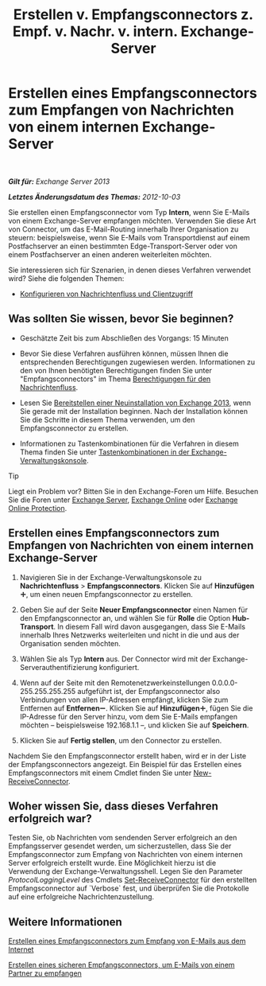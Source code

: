 ﻿---
title: 'Erstellen v. Empfangsconnectors z. Empf. v. Nachr. v. intern. Exchange-Server'
TOCTitle: Erstellen eines Empfangsconnectors zum Empfangen von Nachrichten von einem internen Exchange-Server
ms:assetid: 546cead9-7a2d-4332-a5f6-35343d56c619
ms:mtpsurl: https://technet.microsoft.com/de-de/library/JJ657448(v=EXCHG.150)
ms:contentKeyID: 50475705
ms.date: 04/24/2018
mtps_version: v=EXCHG.150
ms.translationtype: HT
---

# Erstellen eines Empfangsconnectors zum Empfangen von Nachrichten von einem internen Exchange-Server

 

_**Gilt für:** Exchange Server 2013_

_**Letztes Änderungsdatum des Themas:** 2012-10-03_

Sie erstellen einen Empfangsconnector vom Typ **Intern**, wenn Sie E-Mails von einem Exchange-Server empfangen möchten. Verwenden Sie diese Art von Connector, um das E-Mail-Routing innerhalb Ihrer Organisation zu steuern: beispielsweise, wenn Sie E-Mails vom Transportdienst auf einem Postfachserver an einen bestimmten Edge-Transport-Server oder von einem Postfachserver an einen anderen weiterleiten möchten.

Sie interessieren sich für Szenarien, in denen dieses Verfahren verwendet wird? Siehe die folgenden Themen:

  - [Konfigurieren von Nachrichtenfluss und Clientzugriff](configure-mail-flow-and-client-access-exchange-2013-help.md)

## Was sollten Sie wissen, bevor Sie beginnen?

  - Geschätzte Zeit bis zum Abschließen des Vorgangs: 15 Minuten

  - Bevor Sie diese Verfahren ausführen können, müssen Ihnen die entsprechenden Berechtigungen zugewiesen werden. Informationen zu den von Ihnen benötigten Berechtigungen finden Sie unter "Empfangsconnectors" im Thema [Berechtigungen für den Nachrichtenfluss](mail-flow-permissions-exchange-2013-help.md).

  - Lesen Sie [Bereitstellen einer Neuinstallation von Exchange 2013](deploy-a-new-installation-of-exchange-2013-exchange-2013-help.md), wenn Sie gerade mit der Installation beginnen. Nach der Installation können Sie die Schritte in diesem Thema verwenden, um den Empfangsconnector zu erstellen.

  - Informationen zu Tastenkombinationen für die Verfahren in diesem Thema finden Sie unter [Tastenkombinationen in der Exchange-Verwaltungskonsole](keyboard-shortcuts-in-the-exchange-admin-center-exchange-online-protection-help.md).


> [!TIP]
> Liegt ein Problem vor? Bitten Sie in den Exchange-Foren um Hilfe. Besuchen Sie die Foren unter <A href="https://go.microsoft.com/fwlink/p/?linkid=60612">Exchange Server</A>, <A href="https://go.microsoft.com/fwlink/p/?linkid=267542">Exchange Online</A> oder <A href="https://go.microsoft.com/fwlink/p/?linkid=285351">Exchange Online Protection</A>.



## Erstellen eines Empfangsconnectors zum Empfangen von Nachrichten von einem internen Exchange-Server

1.  Navigieren Sie in der Exchange-Verwaltungskonsole zu **Nachrichtenfluss** \> **Empfangsconnectors**. Klicken Sie auf **Hinzufügen**![Hinzufügen (Symbol)](images/JJ218640.c1e75329-d6d7-4073-a27d-498590bbb558(EXCHG.150).gif "Hinzufügen (Symbol)"), um einen neuen Empfangsconnector zu erstellen.

2.  Geben Sie auf der Seite **Neuer Empfangsconnector** einen Namen für den Empfangsconnector an, und wählen Sie für **Rolle** die Option **Hub-Transport**. In diesem Fall wird davon ausgegangen, dass Sie E-Mails innerhalb Ihres Netzwerks weiterleiten und nicht in die und aus der Organisation senden möchten.

3.  Wählen Sie als Typ **Intern** aus. Der Connector wird mit der Exchange-Serverauthentifizierung konfiguriert.

4.  Wenn auf der Seite mit den Remotenetzwerkeinstellungen 0.0.0.0-255.255.255.255 aufgeführt ist, der Empfangsconnector also Verbindungen von allen IP-Adressen empfängt, klicken Sie zum Entfernen auf **Entfernen**![Entfernen (Symbol)](images/JJ657492.479b6ced-8d64-4277-a725-f17fea202b28(EXCHG.150).gif "Entfernen (Symbol)"). Klicken Sie auf **Hinzufügen**![Hinzufügen (Symbol)](images/JJ218640.c1e75329-d6d7-4073-a27d-498590bbb558(EXCHG.150).gif "Hinzufügen (Symbol)"), fügen Sie die IP-Adresse für den Server hinzu, vom dem Sie E-Mails empfangen möchten – beispielsweise 192.168.1.1 –, und klicken Sie auf **Speichern**.

5.  Klicken Sie auf **Fertig stellen**, um den Connector zu erstellen.

Nachdem Sie den Empfangsconnector erstellt haben, wird er in der Liste der Empfangsconnectors angezeigt. Ein Beispiel für das Erstellen eines Empfangsconnectors mit einem Cmdlet finden Sie unter [New-ReceiveConnector](https://technet.microsoft.com/de-de/library/bb125139\(v=exchg.150\)).

## Woher wissen Sie, dass dieses Verfahren erfolgreich war?

Testen Sie, ob Nachrichten vom sendenden Server erfolgreich an den Empfangsserver gesendet werden, um sicherzustellen, dass Sie der Empfangsconnector zum Empfang von Nachrichten von einem internen Server erfolgreich erstellt wurde. Eine Möglichkeit hierzu ist die Verwendung der Exchange-Verwaltungsshell. Legen Sie den Parameter *ProtocolLoggingLevel* des Cmdlets [Set-ReceiveConnector](https://technet.microsoft.com/de-de/library/bb125140\(v=exchg.150\)) für den erstellten Empfangsconnector auf `Verbose` fest, und überprüfen Sie die Protokolle auf eine erfolgreiche Nachrichtenzustellung.

## Weitere Informationen

[Erstellen eines Empfangsconnectors zum Empfang von E-Mails aus dem Internet](create-a-receive-connector-to-receive-email-from-the-internet-exchange-2013-help.md)

[Erstellen eines sicheren Empfangsconnectors, um E-Mails von einem Partner zu empfangen](create-a-secure-receive-connector-to-receive-email-from-a-partner-exchange-2013-help.md)

